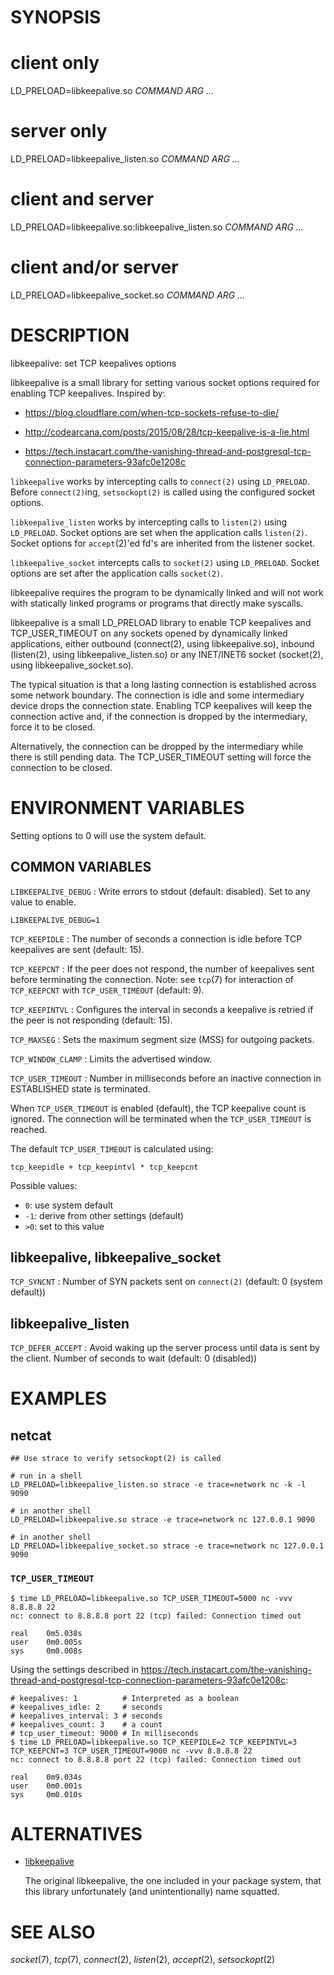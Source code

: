 # SYNOPSIS

# client only

LD_PRELOAD=libkeepalive.so *COMMAND* *ARG* *...*

# server only

LD_PRELOAD=libkeepalive_listen.so *COMMAND* *ARG* *...*

# client and server

LD_PRELOAD=libkeepalive.so:libkeepalive_listen.so *COMMAND* *ARG* *...*

# client and/or server

LD_PRELOAD=libkeepalive_socket.so *COMMAND* *ARG* *...*

# DESCRIPTION

libkeepalive: set TCP keepalives options

libkeepalive is a small library for setting various socket options
required for enabling TCP keepalives. Inspired by:

* https://blog.cloudflare.com/when-tcp-sockets-refuse-to-die/

* http://codearcana.com/posts/2015/08/28/tcp-keepalive-is-a-lie.html

* https://tech.instacart.com/the-vanishing-thread-and-postgresql-tcp-connection-parameters-93afc0e1208c

`libkeepalive` works by intercepting calls to `connect(2)` using
`LD_PRELOAD`. Before `connect(2)`ing, `setsockopt(2)` is called using
the configured socket options.

`libkeepalive_listen` works by intercepting calls to `listen(2)`
using `LD_PRELOAD`. Socket options are set when the application calls
`listen(2)`. Socket options for `accept`(2)'ed fd's are inherited from
the listener socket.

`libkeepalive_socket` intercepts calls to `socket(2)` using
`LD_PRELOAD`. Socket options are set after the application calls
`socket(2)`.

libkeepalive requires the program to be dynamically linked and will
not work with statically linked programs or programs that directly
make syscalls.

libkeepalive is a small LD_PRELOAD library to enable TCP keepalives and
TCP_USER_TIMEOUT on any sockets opened by dynamically linked applications,
either outbound (connect(2), using libkeepalive.so), inbound (listen(2),
using libkeepalive_listen.so) or any INET/INET6 socket (socket(2),
using libkeepalive_socket.so).

The typical situation is that a long lasting connection is established
across some network boundary. The connection is idle and some intermediary
device drops the connection state. Enabling TCP keepalives will keep the
connection active and, if the connection is dropped by the intermediary,
force it to be closed.

Alternatively, the connection can be dropped by the intermediary while
there is still pending data. The TCP_USER_TIMEOUT setting will force
the connection to be closed.

# ENVIRONMENT VARIABLES

Setting options to 0 will use the system default.

## COMMON VARIABLES

`LIBKEEPALIVE_DEBUG`
: Write errors to stdout (default: disabled). Set to any value to enable.

```
LIBKEEPALIVE_DEBUG=1
```

`TCP_KEEPIDLE`
: The number of seconds a connection is idle before TCP keepalives are sent
(default: 15).

`TCP_KEEPCNT`
: If the peer does not respond, the number of keepalives sent before
terminating the connection. Note: see `tcp`(7) for interaction of
`TCP_KEEPCNT` with `TCP_USER_TIMEOUT` (default: 9).

`TCP_KEEPINTVL`
: Configures the interval in seconds a keepalive is retried if the peer
is not responding (default: 15).

`TCP_MAXSEG`
: Sets the maximum segment size (MSS) for outgoing packets.

`TCP_WINDOW_CLAMP`
: Limits the advertised window.

`TCP_USER_TIMEOUT`
: Number in milliseconds before an inactive connection in ESTABLISHED
state is terminated.

When `TCP_USER_TIMEOUT` is enabled (default), the TCP keepalive count is
ignored. The connection will be terminated when the `TCP_USER_TIMEOUT`
is reached.

The default `TCP_USER_TIMEOUT` is calculated using:

```
tcp_keepidle + tcp_keepintvl * tcp_keepcnt
```

Possible values:

* `0`: use system default
* `-1`: derive from other settings (default)
* `>0`: set to this value

## libkeepalive, libkeepalive_socket

`TCP_SYNCNT`
: Number of SYN packets sent on `connect(2)` (default: 0 (system default))

## libkeepalive_listen

`TCP_DEFER_ACCEPT`
: Avoid waking up the server process until data is sent by the
client. Number of seconds to wait (default: 0 (disabled))

# EXAMPLES

## netcat

```shell
## Use strace to verify setsockopt(2) is called

# run in a shell
LD_PRELOAD=libkeepalive_listen.so strace -e trace=network nc -k -l 9090

# in another shell
LD_PRELOAD=libkeepalive.so strace -e trace=network nc 127.0.0.1 9090

# in another shell
LD_PRELOAD=libkeepalive_socket.so strace -e trace=network nc 127.0.0.1 9090
```

### `TCP_USER_TIMEOUT`

```shell
$ time LD_PRELOAD=libkeepalive.so TCP_USER_TIMEOUT=5000 nc -vvv 8.8.8.8 22
nc: connect to 8.8.8.8 port 22 (tcp) failed: Connection timed out

real    0m5.038s
user    0m0.005s
sys     0m0.008s
```

Using the settings described in https://tech.instacart.com/the-vanishing-thread-and-postgresql-tcp-connection-parameters-93afc0e1208c:

```shell
# keepalives: 1          # Interpreted as a boolean
# keepalives_idle: 2     # seconds
# keepalives_interval: 3 # seconds
# keepalives_count: 3    # a count
# tcp_user_timeout: 9000 # In milliseconds
$ time LD_PRELOAD=libkeepalive.so TCP_KEEPIDLE=2 TCP_KEEPINTVL=3 TCP_KEEPCNT=3 TCP_USER_TIMEOUT=9000 nc -vvv 8.8.8.8 22
nc: connect to 8.8.8.8 port 22 (tcp) failed: Connection timed out

real    0m9.034s
user    0m0.001s
sys     0m0.010s
```

# ALTERNATIVES

* [libkeepalive](http://libkeepalive.sourceforge.net/)

  The original libkeepalive, the one included in your package system,
  that this library unfortunately (and unintentionally) name squatted.

# SEE ALSO

*socket*(7), *tcp*(7), *connect*(2), *listen*(2), *accept*(2), *setsockopt*(2)
